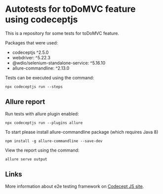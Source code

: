 # Autotests for toDoMVC feature using codeceptjs

This is a repository for some tests for toDoMVC feature.

Packages that were used:

- codeceptjs ^2.5.0
- webdriver: ^5.22.3
- @wdio/selenium-standalone-service: ^5.16.10
- allure-commandline: ^2.13.0

Tests can be executed using the command:
```
npx codeceptjs run --steps
```

## Allure report

Run tests with allure plugin enabled:
```
npx codeceptjs run --plugins allure
```

To start please install allure-commandline package (which requires Java 8)
```
npm install -g allure-commandline --save-dev
```

View the report using the command:
```
allure serve output
```

## Links

More information about e2e testing framework on
[Codecept JS site](https://codecept.io).